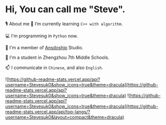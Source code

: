 # Hi, You can call me "Steve".
🎙️ About me
🌱 I’m currently learning `C++ with algorithm`.

💻 I'm programming in `Python` now.

👯 I'm a member of [Ansdoship]([Ansdoship](https://github.com/Ansdoship)) Studio.

🔭 I'm a student in Zhengzhou 7th Middle Schools.

📫 I communicate in `Chinese`, and also `English`.

![https://github-readme-stats.vercel.app/api?username=Stevesuk0&show_icons=true&theme=dracula](https://github-readme-stats.vercel.app/api?username=Stevesuk0&show_icons=true&theme=dracula)
![https://github-readme-stats.vercel.app/api?username=Stevesuk0&show_icons=true&theme=dracula](https://github-readme-stats.vercel.app/api/top-langs/?username=Stevesuk0&layout=compact&theme=dracula)

